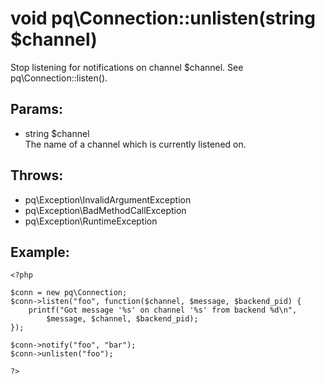 # void pq\Connection::unlisten(string $channel)

Stop listening for notifications on channel $channel.
See pq\Connection::listen().

## Params:

* string $channel  
  The name of a channel which is currently listened on.

## Throws:

* pq\Exception\InvalidArgumentException
* pq\Exception\BadMethodCallException
* pq\Exception\RuntimeException


## Example:

	<?php
	
	$conn = new pq\Connection;
	$conn->listen("foo", function($channel, $message, $backend_pid) {
		printf("Got message '%s' on channel '%s' from backend %d\n", 
			$message, $channel, $backend_pid);
	});
	
	$conn->notify("foo", "bar");
	$conn->unlisten("foo");
	
	?>
